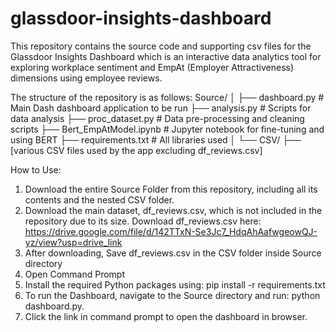 # glassdoor-insights-dashboard

This repository contains the source code and supporting csv files for the Glassdoor Insights Dashboard which is an interactive data analytics tool for exploring workplace sentiment and EmpAt (Employer Attractiveness) dimensions using employee reviews.

The structure of the repository is as follows:
Source/
│
├── dashboard.py          # Main Dash dashboard application to be run
├── analysis.py           # Scripts for data analysis
├── proc_dataset.py       # Data pre-processing and cleaning scripts
├── Bert_EmpAtModel.ipynb # Jupyter notebook for fine-tuning and using BERT
├── requirements.txt      # All libraries used 
│
└── CSV/
    ├── [various CSV files used by the app excluding df_reviews.csv]

How to Use:
1. Download the entire Source Folder from this repository, including all its contents and the nested CSV folder.
2. Download the main dataset, df_reviews.csv, which is not included in the repository due to its size.
Download df_reviews.csv here: https://drive.google.com/file/d/142TTxN-Se3Jc7_HdqAhAafwgeowQJ-yz/view?usp=drive_link
3. After downloading, Save df_reviews.csv in the CSV folder inside Source directory
4. Open Command Prompt
5. Install the required Python packages using: pip install -r requirements.txt
6. To run the Dashboard, navigate to the Source directory and run: python dashboard.py.
7. Click the link in command prompt to open the dashboard in browser.

